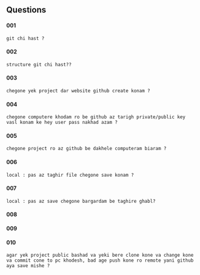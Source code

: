 <!---------------------------------------[Question]-->
<br><br>

## Questions

#### 001
    git chi hast ?

#### 002
    structure git chi hast??

#### 003
    chegone yek project dar website github create konam ?

#### 004
    chegone computere khodam ro be github az tarigh private/public key vasl konam ke hey user pass nakhad azam ?

#### 005
    chegone project ro az github be dakhele computeram biaram ?

#### 006
    local : pas az taghir file chegone save konam ?

#### 007
    local : pas az save chegone bargardam be taghire ghabl?

#### 008

#### 009

#### 010
    agar yek project public bashad va yeki bere clone kone va change kone va commit cone to pc khodesh, bad age push kone ro remote yani github aya save mishe ?

